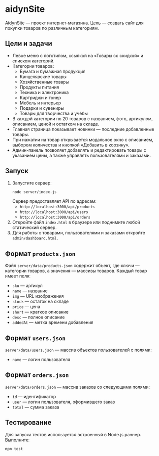 # aidynSite

AidynSite — проект интернет-магазина. Цель — создать сайт для покупки товаров по различным категориям.

## Цели и задачи

- Левое меню с логотипом, ссылкой на «Товары со скидкой» и списком категорий.
- Категории товаров:
  - Бумага и бумажная продукция
  - Канцелярские товары
  - Хозяйственные товары
  - Продукты питания
  - Техника и электроника
  - Картриджи и тонер
  - Мебель и интерьер
  - Подарки и сувениры
  - Товары для творчества и учёбы
- В каждой категории по 20 товаров с названием, фото, артикулом, описанием, ценой и остатком на складе.
- Главная страница показывает новинки — последние добавленные товары.
- При нажатии на товар открывается модальное окно с описанием, выбором количества и кнопкой «Добавить в корзину».
- Админ-панель позволяет добавлять и редактировать товары с указанием цены, а также управлять пользователями и заказами.


## Запуск

1. Запустите сервер:
   ```bash
   node server/index.js
   ```
   Сервер предоставляет API по адресам:
   - `http://localhost:3000/api/products`
   - `http://localhost:3000/api/users`
   - `http://localhost:3000/api/orders`
2. Откройте файл `index.html` в браузере или поднимите любой статический сервер.
3. Для работы с товарами, пользователями и заказами откройте `admin/dashboard.html`.

## Формат `products.json`

Файл `server/data/products.json` содержит объект, где ключи — категории товаров, а значения — массивы товаров. Каждый товар имеет поля:

- `sku` — артикул
- `name` — название
- `img` — URL изображения
- `stock` — остаток на складе
- `price` — цена
- `short` — краткое описание
- `desc` — полное описание
- `addedAt` — метка времени добавления

## Формат `users.json`

`server/data/users.json` — массив объектов пользователей с полями:

- `name` — логин пользователя

## Формат `orders.json`

`server/data/orders.json` — массив заказов со следующими полями:

- `id` — идентификатор
- `user` — логин пользователя, оформившего заказ
- `total` — сумма заказа

## Тестирование

Для запуска тестов используется встроенный в Node.js раннер. Выполните:

```bash
npm test
```